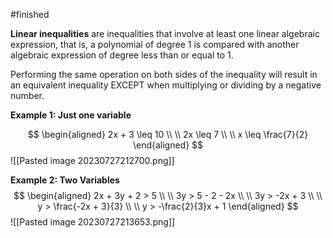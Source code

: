 #finished 

**Linear inequalities** are inequalities that involve at least one linear algebraic expression, that is, a polynomial of degree 1 is compared with another algebraic expression of degree less than or equal to 1.

Performing the same operation on both sides of the inequality will result in an equivalent inequality EXCEPT when multiplying or dividing by a negative number.

**Example 1: Just one variable**

$$
\begin{aligned}
2x + 3 \leq 10 \\ \\
2x \leq 7 \\ \\
x \leq \frac{7}{2}
\end{aligned}
$$
![[Pasted image 20230727212700.png]]


**Example 2: Two Variables**
$$
\begin{aligned}
2x + 3y + 2 > 5 \\ \\
3y > 5 - 2 - 2x \\ \\
3y > -2x + 3 \\ \\
y > \frac{-2x + 3}{3} \\ \\
y > -\frac{2}{3}x + 1
\end{aligned}
$$
![[Pasted image 20230727213653.png]]